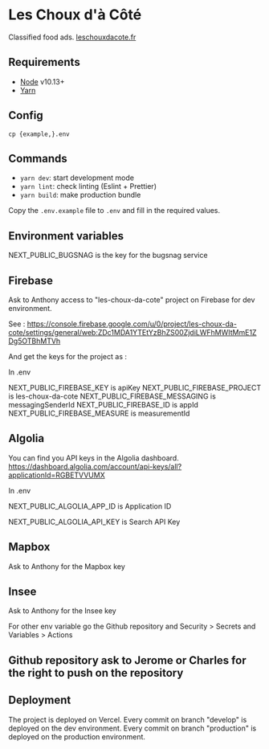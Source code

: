# Les Choux d'à Côté

Classified food ads.
[leschouxdacote.fr](https://leschouxdacote.fr/)

## Requirements

- [Node](https://nodejs.org/) v10.13+
- [Yarn](https://yarnpkg.com/)

## Config

    cp {example,}.env

## Commands

- `yarn dev`: start development mode
- `yarn lint`: check linting (Eslint + Prettier)
- `yarn build`: make production bundle

Copy the `.env.example` file to `.env` and fill in the required values.

## Environment variables

NEXT_PUBLIC_BUGSNAG is the key for the bugsnag service

## Firebase

Ask to Anthony access to "les-choux-da-cote" project on Firebase for dev environment.

See :
<https://console.firebase.google.com/u/0/project/les-choux-da-cote/settings/general/web:ZDc1MDA1YTEtYzBhZS00ZjdiLWFhMWItMmE1ZDg5OTBhMTVh>

And get the keys for the project as :

In .env  

NEXT_PUBLIC_FIREBASE_KEY is apiKey
NEXT_PUBLIC_FIREBASE_PROJECT is les-choux-da-cote
NEXT_PUBLIC_FIREBASE_MESSAGING is messagingSenderId
NEXT_PUBLIC_FIREBASE_ID is appId
NEXT_PUBLIC_FIREBASE_MEASURE is measurementId

## Algolia

You can find you API keys in the Algolia dashboard. <https://dashboard.algolia.com/account/api-keys/all?applicationId=RGBETVVUMX>

In .env

NEXT_PUBLIC_ALGOLIA_APP_ID is Application ID

NEXT_PUBLIC_ALGOLIA_API_KEY is Search API Key

## Mapbox

Ask to Anthony for the Mapbox key

## Insee

Ask to Anthony for the Insee key

For other env variable go the Github repository and Security > Secrets and Variables > Actions

## Github repository ask to Jerome or Charles for the right to push on the repository

## Deployment

The project is deployed on Vercel. Every commit on branch "develop" is deployed on the dev environment. Every commit on branch "production" is deployed on the production environment.
